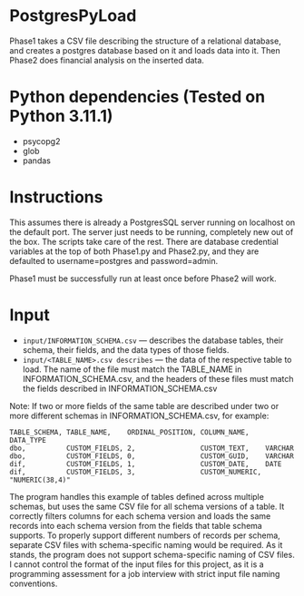 # PostgresPyLoad
Phase1 takes a CSV file describing the structure of a relational database, and creates a postgres database based on it and loads data into it. Then Phase2 does financial analysis on the inserted data.

# Python dependencies (Tested on Python 3.11.1)
- psycopg2
- glob
- pandas

# Instructions
This assumes there is already a PostgresSQL server running on localhost on the default port. The server just needs to be running, completely new out of the box. The scripts take care of the rest. There are database credential variables at the top of both Phase1.py and Phase2.py, and they are defaulted to username=postgres and password=admin. 

Phase1 must be successfully run at least once before Phase2 will work.

# Input
- ```input/INFORMATION_SCHEMA.csv``` — describes the database tables, their schema, their fields, and the data types of those fields.
- ```input/<TABLE_NAME>.csv describes``` — the data of the respective table to load. The name of the file must match the TABLE_NAME in INFORMATION_SCHEMA.csv, and the headers of these files must match the fields described in INFORMATION_SCHEMA.csv

Note: If two or more fields of the same table are described under two or more different schemas in INFORMATION_SCHEMA.csv, for example:

```
TABLE_SCHEMA, TABLE_NAME,    ORDINAL_POSITION, COLUMN_NAME,    DATA_TYPE
dbo,          CUSTOM_FIELDS, 2,                CUSTOM_TEXT,    VARCHAR
dbo,          CUSTOM_FIELDS, 0,                CUSTOM_GUID,    VARCHAR
dif,          CUSTOM_FIELDS, 1,                CUSTOM_DATE,    DATE
dif,          CUSTOM_FIELDS, 3,                CUSTOM_NUMERIC, "NUMERIC(38,4)"
```

The program handles this example of tables defined across multiple schemas, but uses the same CSV file for all schema versions of a table. It correctly filters columns for each schema version and loads the same records into each schema version from the fields that table schema supports. To properly support different numbers of records per schema, separate CSV files with schema-specific naming would be required. As it stands, the program does not support schema-specific naming of CSV files. I cannot control the format of the input files for this project, as it is a programming assessment for a job interview with strict input file naming conventions.
